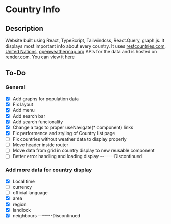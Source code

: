 # Country Info

## Description

Website built using React, TypeScript, Tailwindcss, React.Query, graph.js. It displays most important info about every country. It uses [restcountries.com](http://restcountries.com "restcountries.com"), [United Nations](http://population.un.org/dataportalapi/index.html "United Nations"), [openweathermap.org](https://openweathermap.org/ "openweathermap.org") APIs for the data and is hosted on [render.com](http://render.com "render.com").
You can view it [here](https://countryinfo.onrender.com/ "here")

## To-Do

### General

-   [x] Add graphs for population data
-   [x] Fix layout
-   [x] Add menu
-   [x] Add search bar
-   [x] Add search funcionality
-   [x] Change a tags to proper useNavigate(\*<Link></Link> component) links
-   [x] Fix performence and styling of Country list page
-   [ ] Fix countries without weather data to display properly
-   [ ] Move header inside router
-   [ ] Move data from grid in country display to new reusable component
-   [ ] Better error handling and loading display
        -------Discontinued

### Add more data for country display

-   [x] Local time
-   [ ] currency
-   [ ] official language
-   [x] area
-   [x] region
-   [x] landlock
-   [x] neighbours
        -------Discontinued
